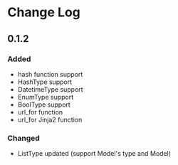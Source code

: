 Change Log
=================

## 0.1.2
### Added
+ hash function support
+ HashType support
+ DatetimeType support
+ EnumType support
+ BoolType support
+ url_for function
+ url_for Jinja2 function

### Changed
+ ListType updated (support Model's type and Model)

